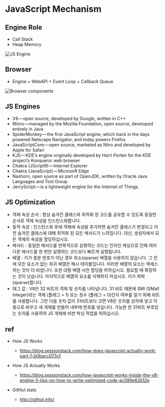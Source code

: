 # JavaScript Mechanism

## Engine Role
- Call Stack
- Heap Memory

<img src="https://cdn-images-1.medium.com/max/1600/1*OnH_DlbNAPvB9KLxUCyMsA.png" alt="JS Engine" class="img">

## Browser
- Engine + WebAPI + Event Loop + Callback Queue

<img src="https://cdn-images-1.medium.com/max/1600/1*4lHHyfEhVB0LnQ3HlhSs8g.png" alt="Browser components" class="img">

## JS Engines
- V8 — open source, developed by Google, written in C++
- Rhino — managed by the Mozilla Foundation, open source, developed entirely in Java
- SpiderMonkey — the first JavaScript engine, which back in the days powered Netscape Navigator, and  today powers Firefox
- JavaScriptCore — open source, marketed as Nitro and developed by Apple for Safari
- KJS — KDE’s engine originally developed by Harri Porten for the KDE project’s Konqueror web browser
- Chakra (JScript9) — Internet Explorer
- Chakra (JavaScript) — Microsoft Edge
- Nashorn, open source as part of OpenJDK, written by Oracle Java Languages and Tool Group
- JerryScript — is a lightweight engine for the Internet of Things.

## JS Optimization
- 객체 속성 순서 : 항상 숨겨진 클래스와 최적화 된 코드를 공유할 수 있도록 동일한 순서로 객체 속성을 인스턴스화합니다.
- 동적 속성 : 인스턴스화 후에 객체에 속성을 추가하면 숨겨진 클래스가 변경되고 이전 숨겨진 클래스에 대해 최적화 된 모든 메서드가 느려집니다. 대신, 생성자에서 모든 객체의 속성을 할당하십시오.
- 메서드 : 동일한 메서드를 반복적으로 실행하는 코드는 인라인 캐싱으로 인해 여러 다른 메서드를 한 번만 실행하는 코드보다 빠르게 실행됩니다.
- 배열 : 키가 증분 번호가 아닌 경우 희소(sparse) 배열을 사용하지 않습니다. 그 안에 모든 요소가 없는 희귀 배열은 해시 테이블입니다. 이러한 배열의 요소는 액세스하는 것이 더 비쌉니다. 또한 대형 배열 사전 할당을 피하십시오. 필요할 때 확장하는 것이 낫습니다. 마지막으로 배열의 요소를 삭제하지 마십시오. 키가 희박(sparse)합니다.
- 태그 값 : V8은 32 비트의 객체 및 숫자를 나타냅니다. 31 비트 때문에 SMI (SMall Integer)라는 객체 (플래그 = 1) 또는 정수 (플래그 = 0)인지 여부를 알기 위해 비트를 사용합니다. 그런 다음 숫자 값이 31비트보다 크면 V8은 숫자를 상자에 넣고 이중으로 바꾸고 새 개체를 만들어 내부에 번호를 넣습니다. 가능한 한 31비트 부호있는 숫자를 사용하여 JS 개체에 비싼 박싱 작업을 피하십시오.


## ref
- How JS Works
  - https://blog.sessionstack.com/how-does-javascript-actually-work-part-1-b0bacc073cf

- How JS Actually Works
  - https://blog.sessionstack.com/how-javascript-works-inside-the-v8-engine-5-tips-on-how-to-write-optimized-code-ac089e62b12e

- GitHut stats
  - http://githut.info/
